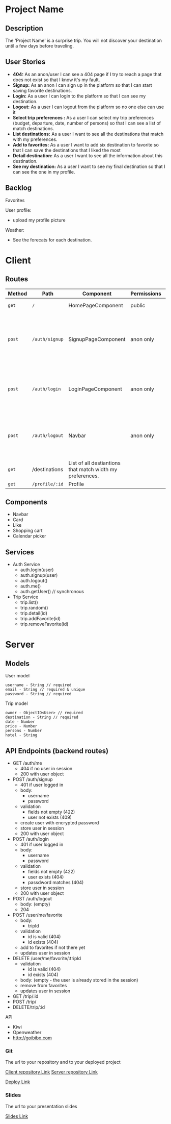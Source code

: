 # Project Name

## Description

The 'Project Name' is a surprise trip. You will not discover your destination until a few days before traveling.

## User Stories

-  **404:** As an anon/user I can see a 404 page if I try to reach a page that does not exist so that I know it's my fault.
-  **Signup:** As an anon I can sign up in the platform so that I can start saving favorite destinations. 
-  **Login:** As a user I can login to the platform so that I can see my destination.
-  **Logout:** As a user I can logout from the platform so no one else can use it
-  **Select trip preferences :** As a user I can select my trip preferences (budget, departure, date, number of persons) so that I can see a list of match destinations.
-  **List destinations:** As a user I want to see all the destinations that match with my preferences.
-  **Add to favorites:** As a user I want to add six destination to favorite so that I can save the destinations that I liked the most
-  **Detail destination:** As a user I want to see all the information about this destination.
-  **See my destination:** As a user I want to see my final destination so that I can see the one in my profile.

## Backlog

Favorites

User profile:

- upload my profile picture

Weather:
- See the forecats for each destination.

# Client

## Routes
| Method | Path | Component | Permissions | Behavior |
|--------|------|--------|--| -------|
| `get`  | `/` | HomePageComponent| public | Landing page |
| `post` | `/auth/signup` | SignupPageComponent| anon only| signup form, link to login, navigate to homepage after signup|
| `post` | `/auth/login` | LoginPageComponent | anon only |login form, link to signup, navigate to homepage after login |
| `post` | `/auth/logout` | Navbar | anon only | navigate to homepage after logout, expire session |
| `get`  |  /destinations | List of all destiantions that match width my preferences.
| `get` | `/profile/:id` | Profile


## Components

- Navbar
- Card
- Like
- Shopping cart
- Calendar picker


## Services

- Auth Service
  - auth.login(user)
  - auth.signup(user)
  - auth.logout()
  - auth.me()
  - auth.getUser() // synchronous
- Trip Service
  - trip.list()
  - trip.random()
  - trip.detail(id)
  - trip.addFavorite(id)
  - trip.removeFavorite(id)   

# Server

## Models

User model

```
username - String // required
email - String // required & unique
password - String // required
```

Trip model

```
owner - ObjectID<User> // required
destination - String // required
date - Number
price - Number
persons - Number
hotel - String
```

## API Endpoints (backend routes)

- GET /auth/me
  - 404 if no user in session
  - 200 with user object
- POST /auth/signup
  - 401 if user logged in
  - body:
    - username
    - password
  - validation
    - fields not empty (422)
    - user not exists (409)
  - create user with encrypted password
  - store user in session
  - 200 with user object
- POST /auth/login
  - 401 if user logged in
  - body:
    - username
    - password
  - validation
    - fields not empty (422)
    - user exists (404)
    - passdword matches (404)
  - store user in session
  - 200 with user object
- POST /auth/logout
  - body: (empty)
  - 204
- POST /user/me/favorite
  - body:
    - tripId
  - validation
    - id is valid (404)
    - id exists (404)
  - add to favorites if not there yet
  - updates user in session
- DELETE /user/me/favorite/:tripId
  - validation
    - id is valid (404)
    - id exists (404)
  - body: (empty - the user is already stored in the session)
  - remove from favorites
  - updates user in session
- GET /trip/:id
- POST /trip/
- DELETE/trip/:id

API

- Kiwi
- Openweather
- http://goibibo.com

### Git

The url to your repository and to your deployed project

[Client repository Link](http://github.com)
[Server repository Link](http://github.com)

[Deploy Link](http://heroku.com)

### Slides

The url to your presentation slides

[Slides Link](http://slides.com)